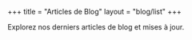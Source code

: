 +++
title = "Articles de Blog"
layout = "blog/list"
+++

Explorez nos derniers articles de blog et mises à jour.

